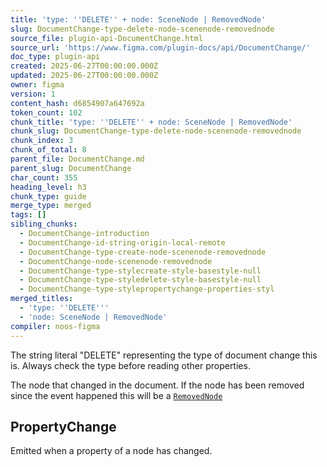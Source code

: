 ```yaml
---
title: 'type: ''DELETE'' + node: SceneNode | RemovedNode'
slug: DocumentChange-type-delete-node-scenenode-removednode
source_file: plugin-api-DocumentChange.html
source_url: 'https://www.figma.com/plugin-docs/api/DocumentChange/'
doc_type: plugin-api
created: 2025-06-27T00:00:00.000Z
updated: 2025-06-27T00:00:00.000Z
owner: figma
version: 1
content_hash: d6854907a647692a
token_count: 102
chunk_title: 'type: ''DELETE'' + node: SceneNode | RemovedNode'
chunk_slug: DocumentChange-type-delete-node-scenenode-removednode
chunk_index: 3
chunk_of_total: 8
parent_file: DocumentChange.md
parent_slug: DocumentChange
char_count: 355
heading_level: h3
chunk_type: guide
merge_type: merged
tags: []
sibling_chunks:
  - DocumentChange-introduction
  - DocumentChange-id-string-origin-local-remote
  - DocumentChange-type-create-node-scenenode-removednode
  - DocumentChange-node-scenenode-removednode
  - DocumentChange-type-stylecreate-style-basestyle-null
  - DocumentChange-type-styledelete-style-basestyle-null
  - DocumentChange-type-stylepropertychange-properties-styl
merged_titles:
  - 'type: ''DELETE'''
  - 'node: SceneNode | RemovedNode'
compiler: noos-figma
---
```


The string literal "DELETE" representing the type of document change this is. Always check the type before reading other properties.

The node that changed in the document. If the node has been removed since the event happened this will be a [`RemovedNode`](/plugin-docs/api/RemovedNode/)

## PropertyChange

Emitted when a property of a node has changed.
